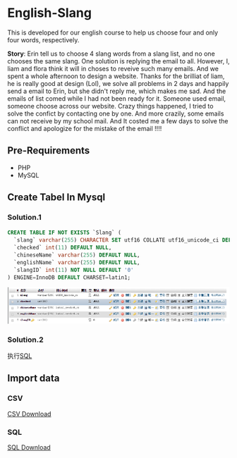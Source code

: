 # English-Slang
This is developed for our english course to help us choose four and  only four words, respectively. 

**Story**: Erin tell us to choose 4 slang words from a slang list, and no one chooses the same slang. One solution is replying the email to all. However, I, liam and flora think it will in choses to reveive such many emails. And we spent a whole afternoon to design a website. Thanks for the brilliat of liam, he is really good at design (Lol), we solve all problems in 2 days and happily send a email to Erin, but she didn't reply me, which makes me sad. And the emails of list comed while I had not been ready for it. Someone used email, someone choose across our website. Crazy things happened, I tried to solve the confict by contacting one by one. And more crazily, some emails can not receive by my school mail.  And It costed me a few days to solve the conflict and apologize for the mistake of the email !!!!


## Pre-Requirements
- PHP
- MySQL

## Create Tabel In Mysql

### Solution.1 
```sql
CREATE TABLE IF NOT EXISTS `Slang` (
  `slang` varchar(255) CHARACTER SET utf16 COLLATE utf16_unicode_ci DEFAULT NULL,
  `checked` int(11) DEFAULT NULL,
  `chineseName` varchar(255) DEFAULT NULL,
  `englishName` varchar(255) DEFAULT NULL,
  `slangID` int(11) NOT NULL DEFAULT '0'
) ENGINE=InnoDB DEFAULT CHARSET=latin1;
```
![gras](res/table.png)

### Solution.2
  执行[SQL](res/Slang.sql)

## Import data
  
### CSV 
  [CSV Download](res/Slang.csv)

### SQL
  [SQL Download](res/Slang.sql)

